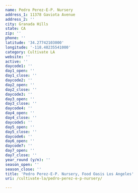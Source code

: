 ```yaml
---
name: Pedro Perez-E-P. Nursery
address_1: 11378 Gaviota Avenue
address_2: ''
city: Granada Hills
state: CA
zip: ''
phone: ''
latitude: '34.27742103000'
longitude: '-118.48235541000'
category: Cultivate LA
website: ''
active: ''
daycode1: ''
day1_open: ''
day1_close: ''
daycode2: ''
day2_open: ''
day2_close: ''
daycode3: ''
day3_open: ''
day3_close: ''
daycode4: ''
day4_open: ''
day4_close: ''
daycode5: ''
day5_open: ''
day5_close: ''
daycode6: ''
day6_open: ''
daycode7: ''
day7_open: ''
day7_close: ''
year_round (y/n): ''
season_open: ''
season_close: ''
title: 'Pedro Perez-E-P. Nursery, Food Oasis Los Angeles'
uri: /cultivate-la/pedro-perez-e-p-nursery/

---
```

